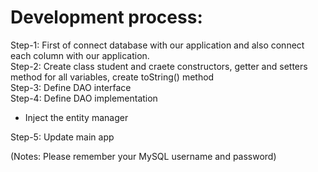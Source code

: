 # Development process:
Step-1: First of connect database with our application and also connect each column with our application. <br>
Step-2: Create class student and craete constructors, getter and setters method for all variables, create toString() method <br>
Step-3: Define DAO interface <br>
Step-4: Define DAO implementation
- Inject the entity manager <br>

Step-5: Update main app <br>

(Notes: Please remember your MySQL username and password)
